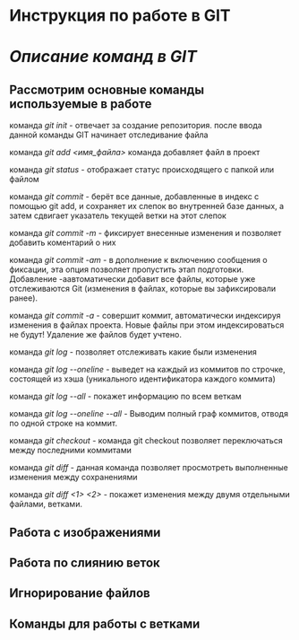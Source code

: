 # **Инструкция по работе в GIT**

# *Описание команд в GIT*

## Рассмотрим основные команды используемые в работе ##

команда *git init* - отвечает за создание репозитория. после ввода данной команды GIT начинает отследивание файла

команда *git add <имя_файла>* команда добавляет файл в проект 

команда *git status* - отображает статус происходящего с папкой или файлом

команда *git commit* - берёт все данные, добавленные в индекс с помощью git add, и сохраняет их слепок во внутренней базе данных, а затем сдвигает указатель текущей ветки на этот слепок

команда *git commit -m* - фиксирует внесенные изменения и позволяет добавить коментарий о них

команда *git commit -am* - в дополнение к включению сообщения о фиксации, эта опция позволяет пропустить этап подготовки. Добавление -aавтоматически добавит все файлы, которые уже отслеживаются Git (изменения в файлах, которые вы зафиксировали ранее).

команда *git commit -a* - совершит коммит, автоматически индексируя изменения в файлах
проекта. Новые файлы при этом индексироваться не будут! Удаление же файлов
будет учтено.

команда *git log* - позволяет отслеживать какие были изменения 

команда *git log --oneline* - выведет на каждый из коммитов по строчке, состоящей из хэша
(уникального идентификатора каждого коммита)

команда *git log --all* - покажет информацию по всем веткам

команда *git log --oneline --all* - Выводим полный граф коммитов, отводя по одной строке на коммит.

команда *git checkout* - команда git checkout позволяет переключаться между последними коммитами

команда *git diff* - данная команда позволяет просмотреть выполненные изменения между сохранениями

команда *git diff <1> <2>* - покажет изменения между двумя отдельными файлами, ветками.

## Работа с изображениями ##

## Работа по слиянию веток ##

## Игнорирование файлов ##

## Команды для работы с ветками ##



